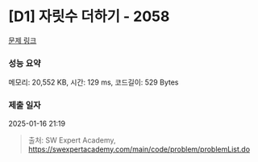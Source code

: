 # [D1] 자릿수 더하기 - 2058 

[문제 링크](https://swexpertacademy.com/main/code/problem/problemDetail.do?contestProbId=AV5QPRjqA10DFAUq) 

### 성능 요약

메모리: 20,552 KB, 시간: 129 ms, 코드길이: 529 Bytes

### 제출 일자

2025-01-16 21:19



> 출처: SW Expert Academy, https://swexpertacademy.com/main/code/problem/problemList.do